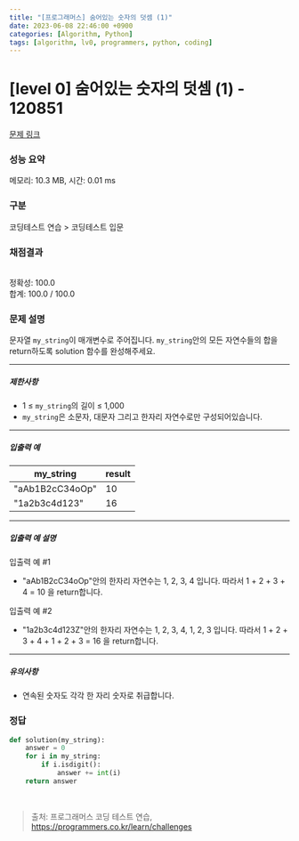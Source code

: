 ```yaml
---
title: "[프로그래머스] 숨어있는 숫자의 덧셈 (1)"
date: 2023-06-08 22:46:00 +0900
categories: [Algorithm, Python]
tags: [algorithm, lv0, programmers, python, coding]
---
```


# [level 0] 숨어있는 숫자의 덧셈 (1) - 120851

[문제 링크](https://school.programmers.co.kr/learn/courses/30/lessons/120851)

### 성능 요약

메모리: 10.3 MB, 시간: 0.01 ms

### 구분

코딩테스트 연습 > 코딩테스트 입문

### 채점결과

<br/>정확성: 100.0<br/>합계: 100.0 / 100.0

### 문제 설명

<p>문자열 <code>my_string</code>이 매개변수로 주어집니다. <code>my_string</code>안의 모든 자연수들의 합을 return하도록 solution 함수를 완성해주세요.</p>

<hr>

<h5>제한사항</h5>

<ul>
<li>1 ≤ <code>my_string</code>의 길이&nbsp;≤ 1,000</li>
<li><code>my_string</code>은 소문자, 대문자 그리고 한자리 자연수로만 구성되어있습니다.</li>
</ul>

<hr>

<h5>입출력 예</h5>

| my_string       | result |
|-----------------|--------|
| "aAb1B2cC34oOp" | 10     |
| "1a2b3c4d123"   | 16     |

<hr>

<h5>입출력 예 설명</h5>

<p>입출력 예 #1</p>

<ul>
<li>"aAb1B2cC34oOp"안의 한자리 자연수는 1, 2, 3, 4 입니다. 따라서 1 + 2 + 3 + 4 = 10 을 return합니다.</li>
</ul>

<p>입출력 예 #2</p>

<ul>
<li>"1a2b3c4d123Z"안의 한자리 자연수는 1, 2, 3, 4, 1, 2, 3 입니다. 따라서 1 + 2 + 3 + 4 + 1 + 2 + 3 = 16 을 return합니다.</li>
</ul>

<hr>

<h5>유의사항</h5>

<ul>
<li>연속된 숫자도 각각 한 자리 숫자로 취급합니다.</li>
</ul>

### 정답

```python
def solution(my_string):
    answer = 0
    for i in my_string:
        if i.isdigit():
            answer += int(i)
    return answer
```

<br>

> 출처: 프로그래머스 코딩 테스트 연습, https://programmers.co.kr/learn/challenges
